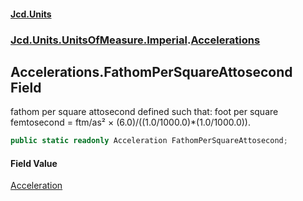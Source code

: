 #### [Jcd.Units](index.md 'index')
### [Jcd.Units.UnitsOfMeasure.Imperial](Jcd.Units.UnitsOfMeasure.Imperial.md 'Jcd.Units.UnitsOfMeasure.Imperial').[Accelerations](Accelerations.md 'Jcd.Units.UnitsOfMeasure.Imperial.Accelerations')

## Accelerations.FathomPerSquareAttosecond Field

fathom per square attosecond defined such that: foot per square femtosecond = ftm/as² ×
(6.0)/((1.0/1000.0)*(1.0/1000.0)).

```csharp
public static readonly Acceleration FathomPerSquareAttosecond;
```

#### Field Value
[Acceleration](Acceleration.md 'Jcd.Units.UnitTypes.Acceleration')